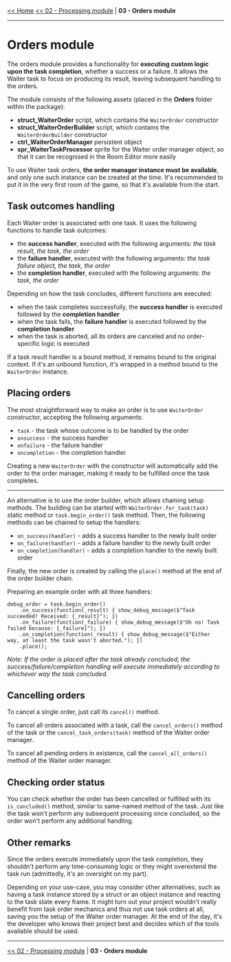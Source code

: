 [<< Home](/README.md)
[<< 02 - Processing module](/Docs/Overview/02%20-%20Processing%20module.md) | **03 - Orders module**

-----

# Orders module

The orders module provides a functionality for **executing custom logic upon the task completion**, whether a success or a failure. It allows the Waiter task to focus on producing its result, leaving subsequent handling to the orders.

The module consists of the following assets (placed in the **Orders** folder within the package):
- **struct_WaiterOrder** script, which contains the `WaiterOrder` constructor
- **struct_WaiterOrderBuilder** script, which contains the `WaiterOrderBuilder` constructor
- **ctrl_WaiterOrderManager** persistent object
- **spr_WaiterTaskProcessor** sprite for the Waiter order manager object, so that it can be recognised in the Room Editor more easily

To use Waiter task orders, **the order manager instance must be available**, and only one such instance can be created at the time. It's recommended to put it in the very first room of the game, so that it's available from the start.

## Task outcomes handling

Each Waiter order is associated with one task. It uses the following functions to handle task outcomes:
- the **success handler**, executed with the following arguments: *the task result, the task, the order*
- the **failure handler**, executed with the following arguments: *the task failure object, the task, the order*
- the **completion handler**, executed with the following arguments: *the task, the order*

Depending on how the task concludes, different functions are executed:
- when the task completes successfully, the **success handler** is executed followed by the **completion handler**
- when the task fails, the **failure handler** is executed followed by the **completion handler**
- when the task is aborted, all its orders are canceled and no order-specific logic is executed

If a task result handler is a bound method, it remains bound to the original context. If it's an unbound function, it's wrapped in a method bound to the `WaiterOrder` instance.

## Placing orders

The most straightforward way to make an order is to use `WaiterOrder` constructor, accepting the following arguments:
- `task` - the task whose outcome is to be handled by the order
- `onsuccess` - the success handler
- `onfailure` - the failure handler
- `oncompletion` - the completion handler

Creating a new `WaiterOrder` with the constructor will automatically add the order to the order manager, making it ready to be fulfilled once the task completes.

-----

An alternative is to use the order builder, which allows chaining setup methods. The building can be started with `WaiterOrder.for_task(task)` static method or `task.begin_order()` task method. Then, the following methods can be chained to setup the handlers:
- `on_success(handler)` - adds a success handler to the newly built order
- `on_failure(handler)` - adds a failure handler to the newly built order
- `on_completion(handler)` - adds a completion handler to the newly built order

Finally, the new order is created by calling the `place()` method at the end of the order builder chain.

Preparing an example order with all three handlers:
```gml
debug_order = task.begin_order()
    .on_success(function(_result) { show_debug_message($"Task succeeded! Received: {_result}"); })
    .on_failure(function(_failure) { show_debug_message($"Oh no! Task failed because: {_failure}"); })
    .on_completion(function(_result) { show_debug_message($"Either way, at least the task wasn't aborted."); })
    .place();
```

*Note: If the order is placed after the task already concluded, the success/failure/completion handling will execute immediately according to whichever way the task concluded.*

## Cancelling orders

To cancel a single order, just call its `cancel()` method.

To cancel all orders associated with a task, call the `cancel_orders()` method of the task or the `cancel_task_orders(task)` method of the Waiter order manager.

To cancel all pending orders in existence, call the `cancel_all_orders()` method of the Waiter order manager.

## Checking order status

You can check whether the order has been cancelled or fulfilled with its `is_concluded()` method, similar to same-named method of the task. Just like the task won't perform any subsequent processing once concluded, so the order won't perform any additional handling.

## Other remarks

Since the orders execute immediately upon the task completion, they shouldn't perform any time-consuming logic or they might overextend the task run (admittedly, it's an oversight on my part).

Depending on your use-case, you may consider other alternatives, such as having a task instance stored by a struct or an object instance and reacting to the task state every frame. It might turn out your project wouldn't really benefit from task order mechanics and thus not use task orders at all, saving you the setup of the Waiter order manager. At the end of the day, it's the developer who knows their project best and decides which of the tools available should be used.

-----

[<< 02 - Processing module](/Docs/Overview/02%20-%20Processing%20module.md) | **03 - Orders module**